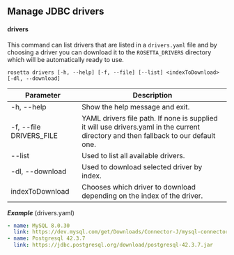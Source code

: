 ## Manage JDBC drivers

#### drivers
This command can list drivers that are listed in a `drivers.yaml` file and by choosing a driver you can download it to the `ROSETTA_DRIVERS` directory which will be automatically ready to use.

    rosetta drivers [-h, --help] [-f, --file] [--list] <indexToDownload> [-dl, --download]

Parameter | Description
--- | ---
-h, --help | Show the help message and exit.
-f, --file DRIVERS_FILE | YAML drivers file path.  If none is supplied it will use drivers.yaml in the current directory and then fallback to our default one.
--list | Used to list all available drivers.
-dl, --download | Used to download selected driver by index.
indexToDownload | Chooses which driver to download depending on the index of the driver.


***Example*** (drivers.yaml)

```yaml
- name: MySQL 8.0.30
  link: https://dev.mysql.com/get/Downloads/Connector-J/mysql-connector-java-8.0.30.zip
- name: Postgresql 42.3.7
  link: https://jdbc.postgresql.org/download/postgresql-42.3.7.jar
```